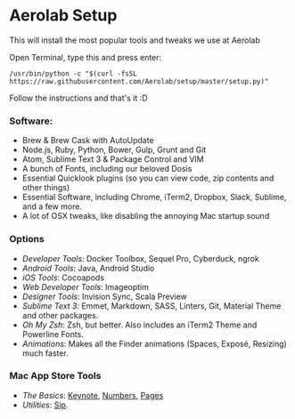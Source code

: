 # Aerolab Setup

This will install the most popular tools and tweaks we use at Aerolab

Open Terminal, type this and press enter:

```shell
/usr/bin/python -c "$(curl -fsSL https://raw.githubusercontent.com/Aerolab/setup/master/setup.py)"
```

Follow the instructions and that's it :D

### Software:

* Brew & Brew Cask with AutoUpdate
* Node.js, Ruby, Python, Bower, Gulp, Grunt and Git
* Atom, Sublime Text 3 & Package Control and VIM
* A bunch of Fonts, including our beloved Dosis
* Essential Quicklook plugins (so you can view code, zip contents and other things)
* Essential Software, including Chrome, iTerm2, Dropbox, Slack, Sublime, and a few more.
* A lot of OSX tweaks, like disabling the annoying Mac startup sound

### Options

* *Developer Tools*: Docker Toolbox, Sequel Pro, Cyberduck, ngrok
* *Android Tools*: Java, Android Studio
* *iOS Tools*: Cocoapods
* *Web Developer Tools*: Imageoptim
* *Designer Tools*: Invision Sync, Scala Preview
* *Sublime Text 3*: Emmet, Markdown, SASS, Linters, Git, Material Theme and other packages.
* *Oh My Zsh*: Zsh, but better. Also includes an iTerm2 Theme and Powerline Fonts.
* *Animations*: Makes all the Finder animations (Spaces, Exposé, Resizing) much faster.

### Mac App Store Tools

* *The Basics*: [Keynote](https://itunes.apple.com/en/app/keynote/id409183694), [Numbers](https://itunes.apple.com/en/app/numbers/id409203825), [Pages](https://itunes.apple.com/en/app/pages/id409201541)
* *Utilities*: [Sip](https://itunes.apple.com/us/app/sip/id507257563?mt=12).
